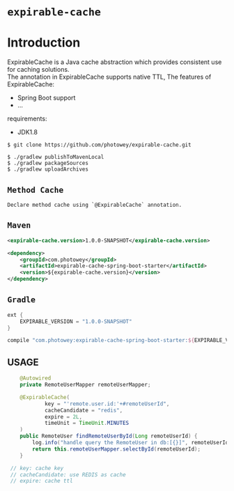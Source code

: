 # `expirable-cache`


# Introduction
ExpirableCache is a Java cache abstraction which provides consistent use for caching solutions.   
The annotation in ExpirableCache supports native TTL, 
The features of ExpirableCache:
* Spring Boot support
* ...

requirements:
* JDK1.8

```shell
$ git clone https://github.com/photowey/expirable-cache.git

$ ./gradlew publishToMavenLocal
$ ./gradlew packageSources
$ ./gradlew uploadArchives
```



## `Method Cache`

 ```text
Declare method cache using `@ExpirableCache` annotation.  
 ```



## `Maven`

```xml
<expirable-cache.version>1.0.0-SNAPSHOT</expirable-cache.version>
```
```xml
<dependency>
    <groupId>com.photowey</groupId>
    <artifactId>expirable-cache-spring-boot-starter</artifactId>
    <version>${expirable-cache.version}</version>
</dependency>
```



## `Gradle`

```gradle
ext {
	EXPIRABLE_VERSION = "1.0.0-SNAPSHOT"
}
```

```gradle
compile "com.photowey:expirable-cache-spring-boot-starter:${EXPIRABLE_VERSION}"
```



## USAGE

```java
    @Autowired
    private RemoteUserMapper remoteUserMapper;

    @ExpirableCache(
            key = "'remote.user.id:'+#remoteUserId",
            cacheCandidate = "redis",
            expire = 2L,
            timeUnit = TimeUnit.MINUTES
    )
    public RemoteUser findRemoteUserById(Long remoteUserId) {
        log.info("handle query the RemoteUser in db:[{}]", remoteUserId);
        return this.remoteUserMapper.selectById(remoteUserId);
    }

 // key: cache key
 // cacheCandidate: use REDIS as cache
 // expire: cache ttl
```

